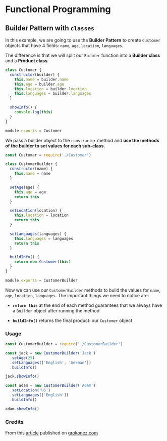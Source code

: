 # Functional Programming

## Builder Pattern with `classes`

In this example, we are going to use the **Builder Pattern** to create `Customer` objects that have 4 fields: `name`, `age`, `location`, `languages`.

The difference is that we will split our `Builder` function into a **Builder class** and a **Product class**.

```js
class Customer {
  constructor(builder) {
    this.name = builder.name
    this.age = builder.age
    this.location = builder.location
    this.languages = builder.languages
  }

  showInfo() {
    console.log(this)
  }
}

module.exports = Customer
```

We pass a builder object to the `constructor` method and **use the methods of the builder to set values for each sub-class**.

```js
const Customer = require('./Customer')

class CustomerBuilder {
  constructor(name) {
    this.name = name
  }

  setAge(age) {
    this.age = age
    return this
  }

  setLocation(location) {
    this.location = location
    return this
  }

  setLanguages(languages) {
    this.languages = languages
    return this
  }

  buildInfo() {
    return new Customer(this)
  }
}

module.exports = CustomerBuilder
```

Now we can use our `CustomerBuilder` methods to build the values for `name`, `age`, `location`, `languages`. The important things we need to notice are:

- **`return this`** at the end of each method guarantees that we always have a `Builder` object after running the method

- **`buildInfo()`** returns the final product: our `Customer` object

### Usage

```js
const CustomerBuilder = require('./CustomerBuilder')

const jack = new CustomerBuilder('Jack')
  .setAge(25)
  .setLanguages(['English', 'German'])
  .buildInfo()

jack.showInfo()

const adam = new CustomerBuilder('Adam')
  .setLocation('US')
  .setLanguages(['English'])
  .buildInfo()

adam.showInfo()
```

### Credits

From this [article](https://grokonez.com/node-js/implement-builder-pattern-nodejs-example) published on [grokonez.com](https://grokonez.com/)
